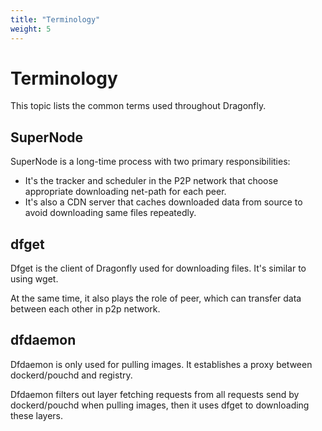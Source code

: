 ```yaml
---
title: "Terminology"
weight: 5
---
```


# Terminology

This topic lists the common terms used throughout Dragonfly.

## SuperNode

SuperNode is a long-time process with two primary responsibilities:

* It's the tracker and scheduler in the P2P network that choose appropriate downloading net-path for each peer.
* It's also a CDN server that caches downloaded data from source to avoid downloading same files repeatedly.

## dfget

Dfget is the client of Dragonfly used for downloading files. It's similar to using wget.

At the same time, it also plays the role of peer, which can transfer data between each other in p2p network.

## dfdaemon

Dfdaemon is only used for pulling images. It establishes a proxy between dockerd/pouchd and registry.

Dfdaemon filters out layer fetching requests from all requests send by dockerd/pouchd when pulling images, then it uses dfget to downloading these layers.
